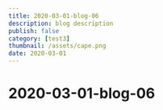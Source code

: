 ```yaml
---
title: 2020-03-01-blog-06
description: blog description
publish: false
category: [test3]
thumbnail: /assets/cape.png
date: 2020-03-01
---
```


# 2020-03-01-blog-06
